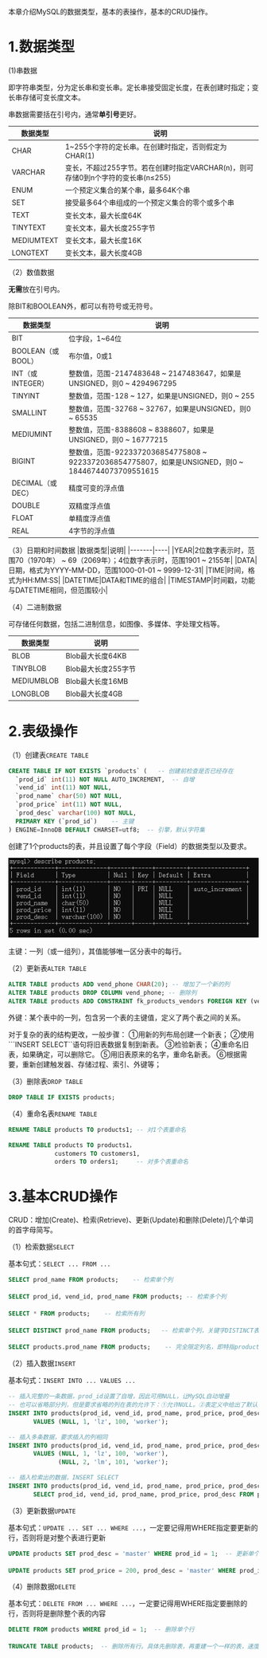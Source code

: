 
本章介绍MySQL的数据类型，基本的表操作，基本的CRUD操作。

# 1.数据类型

(1)串数据

即字符串类型，分为定长串和变长串。定长串接受固定长度，在表创建时指定；变长串存储可变长度文本。

串数据需要括在引号内，通常**单引号**更好。

|数据类型     |说明|
|------------|----|
|CHAR|1~255个字符的定长串。在创建时指定，否则假定为CHAR(1)|
|VARCHAR|变长，不超过255字节。若在创建时指定VARCHAR(n)，则可存储0到n个字符的变长串(n≤255)
|ENUM|一个预定义集合的某个串，最多64K个串|
|SET|接受最多64个串组成的一个预定义集合的零个或多个串|
|TEXT|变长文本，最大长度64K|
|TINYTEXT|变长文本，最大长度255字节|
|MEDIUMTEXT|变长文本，最大长度16K|
|LONGTEXT|变长文本，最大长度4GB|

（2）数值数据

**无需**放在引号内。

除BIT和BOOLEAN外，都可以有符号或无符号。

|数据类型|说明|
|-------|----|
|BIT|位字段，1~64位|
|BOOLEAN（或BOOL）|布尔值，0或1|
|INT（或INTEGER）|整数值，范围-2147483648 \~ 2147483647，如果是UNSIGNED，则0 \~ 4294967295|
|TINYINT|整数值，范围-128 \~ 127，如果是UNSIGNED，则0 \~ 255|
|SMALLINT|整数值，范围-32768 \~ 32767，如果是UNSIGNED，则0 \~ 65535|
|MEDIUMINT|整数值，范围-8388608 \~ 8388607，如果是UNSIGNED，则0 \~ 16777215|
|BIGINT|整数值，范围-9223372036854775808 \~ 9223372036854775807，如果是UNSIGNED，则0 \~ 18446744073709551615|
|DECIMAL（或DEC）|精度可变的浮点值|
|DOUBLE|双精度浮点值|
|FLOAT|单精度浮点值|
|REAL|4字节的浮点值|

（3）日期和时间数据
|数据类型|说明|
|-------|----|
|YEAR|2位数字表示时，范围70（1970年） \~ 69（2069年）；4位数字表示时，范围1901 \~ 2155年|
|DATA|日期，格式为YYYY-MM-DD，范围1000-01-01 \~ 9999-12-31|
|TIME|时间，格式为HH:MM:SS|
|DATETIME|DATA和TIME的组合|
|TIMESTAMP|时间戳，功能与DATETIME相同，但范围较小|

（4）二进制数据

可存储任何数据，包括二进制信息，如图像、多媒体、字处理文档等。

|数据类型|说明|
|-------|----|
|BLOB|Blob最大长度64KB|
|TINYBLOB|Blob最大长度255字节|
|MEDIUMBLOB|Blob最大长度16MB|
|LONGBLOB|Blob最大长度4GB|

# 2.表级操作

（1）创建表```CREATE TABLE```

```sql
CREATE TABLE IF NOT EXISTS `products` (   -- 创建前检查是否已经存在
  `prod_id` int(11) NOT NULL AUTO_INCREMENT,  -- 自增
  `vend_id` int(11) NOT NULL,    
  `prod_name` char(50) NOT NULL,
  `prod_price` int(11) NOT NULL,
  `prod_desc` varchar(100) NOT NULL,
  PRIMARY KEY (`prod_id`)    -- 主键
) ENGINE=InnoDB DEFAULT CHARSET=utf8;  -- 引擎，默认字符集
```

创建了1个products的表，并且设置了每个字段（Field）的数据类型以及要求。

![products表](../assets/images/MySQL/3/1.png)

主键：一列（或一组列），其值能够唯一区分表中的每行。

（2）更新表```ALTER TABLE```

```sql
ALTER TABLE products ADD vend_phone CHAR(20); -- 增加了一个新的列
ALTER TABLE products DROP COLUMN vend_phone; -- 删除列
ALTER TABLE products ADD CONSTRAINT fk_products_vendors FOREIGN KEY (vend_id) REFERENCES vendors (vend_id);  -- 定义外键 
```

外键：某个表中的一列，包含另一个表的主键值，定义了两个表之间的关系。

对于复杂的表的结构更改，一般步骤：
①用新的列布局创建一个新表；
②使用```INSERT SELECT``语句将旧表数据复制到新表。
③检验新表；
④重命名旧表，如果确定，可以删除它。
⑤用旧表原来的名字，重命名新表。
⑥根据需要，重新创建触发器、存储过程、索引、外键等；

（3）删除表```DROP TABLE```

```sql
DROP TABLE IF EXISTS products;
```

（4）重命名表```RENAME TABLE```

```sql
RENAME TABLE products TO products1; -- 对1个表重命名
```

```sql
RENAME TABLE products TO products1，
             customers TO customers1,
             orders TO orders1;     -- 对多个表重命名
```

# 3.基本CRUD操作

CRUD：增加(Create)、检索(Retrieve)、更新(Update)和删除(Delete)几个单词的首字母简写。

（1）检索数据```SELECT```

基本句式：```SELECT ... FROM ...```

```sql
SELECT prod_name FROM products;    -- 检索单个列

SELECT prod_id, vend_id, prod_name FROM products; -- 检索多个列

SELECT * FROM products;    -- 检索所有列

SELECT DISTINCT prod_name FROM products;   -- 检索单个列，关键字DISTINCT表明值不重复

SELECT products.prod_name FROM products;    -- 完全限定列名，即特指products表中的列prod_name
```

（2）插入数据```INSERT```

基本句式：```INSERT INTO ... VALUES ...```

```sql
-- 插入完整的一条数据，prod_id设置了自增，因此可用NULL，让MySQL自动增量
-- 也可以省略部分列，但是要求省略的列在表的允许下：①允许NULL。②表定义中给出了默认值
INSERT INTO products(prod_id, vend_id, prod_name, prod_price, prod_desc) 
       VALUES (NULL, 1, 'lz', 100, 'worker');  
```

```sql
-- 插入多条数据，要求插入的列相同
INSERT INTO products(prod_id, vend_id, prod_name, prod_price, prod_desc) 
       VALUES (NULL, 1, 'lz', 100, 'worker'),
              (NULL, 2, 'lm', 101, 'worker');
```

```sql
-- 插入检索出的数据，INSERT SELECT
INSERT INTO products(prod_id, vend_id, prod_name, prod_price, prod_desc) 
       SELECT prod_id, vend_id, prod_name, prod_price, prod_desc FROM products_new;
```

（3）更新数据```UPDATE```

基本句式：```UPDATE ... SET ... WHERE ...```，一定要记得用WHERE指定要更新的行，否则将是对整个表进行更新

```sql
UPDATE products SET prod_desc = 'master' WHERE prod_id = 1;  -- 更新单个列

UPDATE products SET prod_price = 200, prod_desc = 'master' WHERE prod_id = 1;  -- 更新多个列
```

（4）删除数据```DELETE```

基本句式：```DELETE FROM ... WHERE ...```，一定要记得用WHERE指定要删除的行，否则将是删除整个表的内容

```sql
DELETE FROM products WHERE prod_id = 1;  -- 删除单个行

TRUNCATE TABLE products;  -- 删除所有行。具体先删除表，再重建一个一样的表，速度更快。
```
